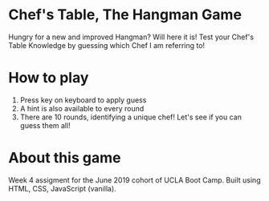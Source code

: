 # Chef's Table, The Hangman Game
Hungry for a new and improved Hangman? Will here it is! Test your Chef's Table Knowledge by guessing which Chef I am referring to!
# How to play
1. Press key on keyboard to apply guess
2. A hint is also available to every round
3. There are 10 rounds, identifying a unique chef! Let's see if you can guess them all!
# About this game
Week 4 assigment for the June 2019 cohort of UCLA Boot Camp. Built using HTML, CSS, JavaScript (vanilla).
